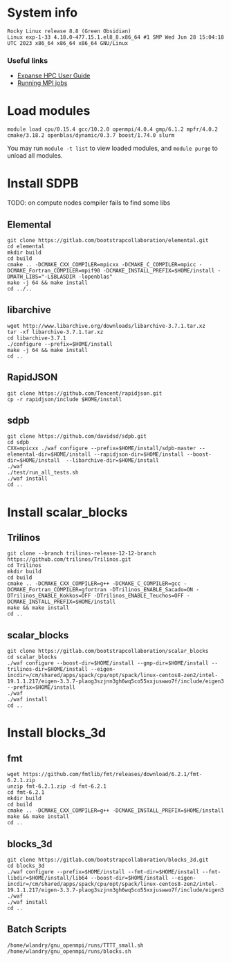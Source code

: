 # System info

    Rocky Linux release 8.8 (Green Obsidian)
    Linux exp-1-33 4.18.0-477.15.1.el8_8.x86_64 #1 SMP Wed Jun 28 15:04:18 UTC 2023 x86_64 x86_64 x86_64 GNU/Linux

### Useful links

- [Expanse HPC User Guide](https://www.sdsc.edu/support/user_guides/expanse.html)
- [Running MPI jobs](https://www.sdsc.edu/support/user_guides/expanse.html#running)

# Load modules

    module load cpu/0.15.4 gcc/10.2.0 openmpi/4.0.4 gmp/6.1.2 mpfr/4.0.2 cmake/3.18.2 openblas/dynamic/0.3.7 boost/1.74.0 slurm

You may run `module -t list` to view loaded modules,
and `module purge` to unload all modules.

# Install SDPB

TODO: on compute nodes compiler fails to find some libs

## Elemental

    git clone https://gitlab.com/bootstrapcollaboration/elemental.git
    cd elemental
    mkdir build
    cd build
    cmake .. -DCMAKE_CXX_COMPILER=mpicxx -DCMAKE_C_COMPILER=mpicc -DCMAKE_Fortran_COMPILER=mpif90 -DCMAKE_INSTALL_PREFIX=$HOME/install -DMATH_LIBS="-L$BLASDIR -lopenblas"
    make -j 64 && make install
    cd ../..

## libarchive

    wget http://www.libarchive.org/downloads/libarchive-3.7.1.tar.xz
    tar -xf libarchive-3.7.1.tar.xz
    cd libarchive-3.7.1
    ./configure --prefix=$HOME/install
    make -j 64 && make install
    cd ..

## RapidJSON

    git clone https://github.com/Tencent/rapidjson.git
    cp -r rapidjson/include $HOME/install

## sdpb

    git clone https://github.com/davidsd/sdpb.git
    cd sdpb
    CXX=mpicxx ./waf configure --prefix=$HOME/install/sdpb-master --elemental-dir=$HOME/install --rapidjson-dir=$HOME/install --boost-dir=$HOME/install  --libarchive-dir=$HOME/install
    ./waf
    ./test/run_all_tests.sh
    ./waf install
    cd ..

# Install scalar_blocks

## Trilinos

    git clone --branch trilinos-release-12-12-branch https://github.com/trilinos/Trilinos.git
    cd Trilinos
    mkdir build
    cd build
    cmake .. -DCMAKE_CXX_COMPILER=g++ -DCMAKE_C_COMPILER=gcc -DCMAKE_Fortran_COMPILER=gfortran -DTrilinos_ENABLE_Sacado=ON -DTrilinos_ENABLE_Kokkos=OFF -DTrilinos_ENABLE_Teuchos=OFF -DCMAKE_INSTALL_PREFIX=$HOME/install
    make && make install
    cd ..

## scalar_blocks

    git clone https://gitlab.com/bootstrapcollaboration/scalar_blocks
    cd scalar_blocks
    ./waf configure --boost-dir=$HOME/install --gmp-dir=$HOME/install --trilinos-dir=$HOME/install --eigen-incdir=/cm/shared/apps/spack/cpu/opt/spack/linux-centos8-zen2/intel-19.1.1.217/eigen-3.3.7-plaog3szjnn3gh6wq5co55xxjuswwo7f/include/eigen3 --prefix=$HOME/install
    ./waf
    ./waf install
    cd ..

# Install blocks_3d

## fmt

    wget https://github.com/fmtlib/fmt/releases/download/6.2.1/fmt-6.2.1.zip
    unzip fmt-6.2.1.zip -d fmt-6.2.1
    cd fmt-6.2.1
    mkdir build
    cd build
    cmake .. -DCMAKE_CXX_COMPILER=g++ -DCMAKE_INSTALL_PREFIX=$HOME/install
    make && make install
    cd ..

## blocks_3d

    git clone https://gitlab.com/bootstrapcollaboration/blocks_3d.git
    cd blocks_3d
    ./waf configure --prefix=$HOME/install --fmt-dir=$HOME/install --fmt-libdir=$HOME/install/lib64 --boost-dir=$HOME/install --eigen-incdir=/cm/shared/apps/spack/cpu/opt/spack/linux-centos8-zen2/intel-19.1.1.217/eigen-3.3.7-plaog3szjnn3gh6wq5co55xxjuswwo7f/include/eigen3
    ./waf
    ./waf install
    cd ..

## Batch Scripts

    /home/wlandry/gnu_openmpi/runs/TTTT_small.sh
    /home/wlandry/gnu_openmpi/runs/blocks.sh
